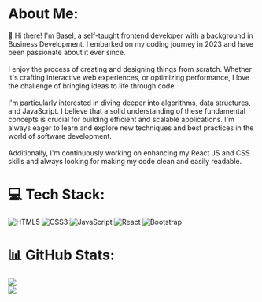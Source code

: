 # About Me:
👋 Hi there! I'm Basel, a self-taught frontend developer with a background in Business Development. I embarked on my coding journey in 2023 and have been passionate about it ever since.<br><br>I enjoy the process of creating and designing things from scratch. Whether it's crafting interactive web experiences, or optimizing performance, I love the challenge of bringing ideas to life through code.<br><br>I'm particularly interested in diving deeper into algorithms, data structures, and JavaScript. I believe that a solid understanding of these fundamental concepts is crucial for building efficient and scalable applications. I'm always eager to learn and explore new techniques and best practices in the world of software development.<br><br>Additionally, I'm continuously working on enhancing my React JS and CSS skills and always looking for making my code clean and easily readable.


# 💻 Tech Stack:
![HTML5](https://img.shields.io/badge/html5-%23E34F26.svg?style=for-the-badge&logo=html5&logoColor=white) ![CSS3](https://img.shields.io/badge/css3-%231572B6.svg?style=for-the-badge&logo=css3&logoColor=white) ![JavaScript](https://img.shields.io/badge/javascript-%23323330.svg?style=for-the-badge&logo=javascript&logoColor=%23F7DF1E) ![React](https://img.shields.io/badge/react-%2320232a.svg?style=for-the-badge&logo=react&logoColor=%2361DAFB) ![Bootstrap](https://img.shields.io/badge/bootstrap-%238511FA.svg?style=for-the-badge&logo=bootstrap&logoColor=white)
# 📊 GitHub Stats:
![](https://github-readme-streak-stats.herokuapp.com/?user=BaselMohab&theme=algolia&hide_border=false)<br/>
![](https://github-readme-stats.vercel.app/api/top-langs/?username=BaselMohab&theme=algolia&hide_border=false&include_all_commits=false&count_private=false&layout=compact)






      
